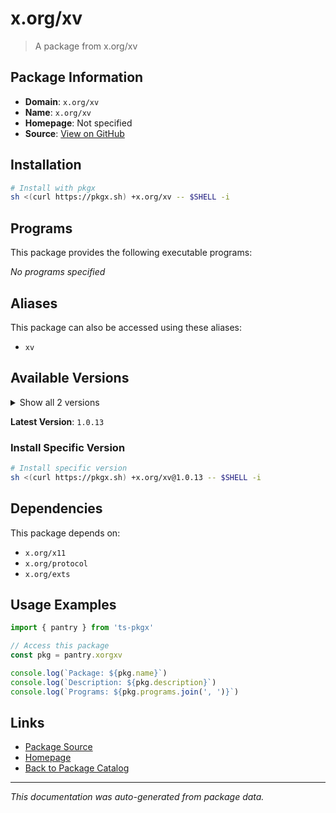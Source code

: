 # x.org/xv

> A package from x.org/xv

## Package Information

- **Domain**: `x.org/xv`
- **Name**: `x.org/xv`
- **Homepage**: Not specified
- **Source**: [View on GitHub](https://github.com/pkgxdev/pantry/tree/main/projects/x.org/xv/package.yml)

## Installation

```bash
# Install with pkgx
sh <(curl https://pkgx.sh) +x.org/xv -- $SHELL -i
```

## Programs

This package provides the following executable programs:

*No programs specified*

## Aliases

This package can also be accessed using these aliases:

- `xv`

## Available Versions

<details>
<summary>Show all 2 versions</summary>

- `1.0.13`, `1.0.12`

</details>

**Latest Version**: `1.0.13`

### Install Specific Version

```bash
# Install specific version
sh <(curl https://pkgx.sh) +x.org/xv@1.0.13 -- $SHELL -i
```

## Dependencies

This package depends on:

- `x.org/x11`
- `x.org/protocol`
- `x.org/exts`

## Usage Examples

```typescript
import { pantry } from 'ts-pkgx'

// Access this package
const pkg = pantry.xorgxv

console.log(`Package: ${pkg.name}`)
console.log(`Description: ${pkg.description}`)
console.log(`Programs: ${pkg.programs.join(', ')}`)
```

## Links

- [Package Source](https://github.com/pkgxdev/pantry/tree/main/projects/x.org/xv/package.yml)
- [Homepage](#)
- [Back to Package Catalog](../package-catalog.md)

---

*This documentation was auto-generated from package data.*
